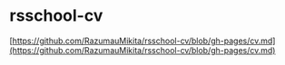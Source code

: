 # rsschool-cv
[https://github.com/RazumauMikita/rsschool-cv/blob/gh-pages/cv.md](https://github.com/RazumauMikita/rsschool-cv/blob/gh-pages/cv.md)
